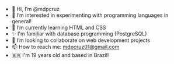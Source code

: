 - 👋 Hi, I’m @mdpcruz
- 👀 I’m interested in experimenting with programming languages in general!
- 🌱 I’m currently learning HTML and CSS
- ✨ I'm familiar with database programming (PostgreSQL)
- 💞️ I’m looking to collaborate on web development projects
- 📫 How to reach me: mdpcruz01@gmail.com
- 🇧🇷 I'm 19 years old and based in Brazil!

<!---
mdpcruz/mdpcruz is a ✨ special ✨ repository because its `README.md` (this file) appears on your GitHub profile.
You can click the Preview link to take a look at your changes.
--->
